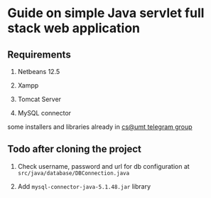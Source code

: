 # Guide on simple Java servlet full stack web application

## Requirements

1. Netbeans 12.5

2. Xampp

3. Tomcat Server

4. MySQL connector

some installers and libraries already in [cs@umt telegram group](https://t.me/umtcs)

## Todo after cloning the project

1. Check username, password and url for db configuration at `src/java/database/DBConnection.java`

2. Add `mysql-connector-java-5.1.48.jar` library
